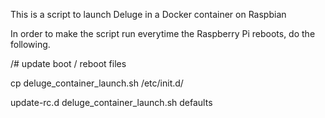 This is a script to launch Deluge in a Docker container on Raspbian

In order to make the script run everytime the Raspberry Pi reboots, do the following.

/# update boot / reboot files

cp deluge_container_launch.sh /etc/init.d/

update-rc.d deluge_container_launch.sh defaults

